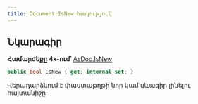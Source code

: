 ```yaml
---
title: Document.IsNew հատկություն
---
```


## Նկարագիր

**Համարժեքը 4x-ում՝** [AsDoc.IsNew](https://armsoft.github.io/as4x-docs/HTM/ProgrGuide/Functions/ASDOC/IsNew.html)

```c#
public bool IsNew { get; internal set; }
```

Վերադարձնում է փաստաթղթի նոր կամ սևագիր լինելու հայտանիշը։
